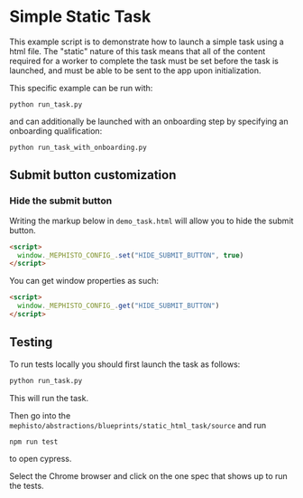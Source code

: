 <!---
  Copyright (c) Meta Platforms and its affiliates.
  This source code is licensed under the MIT license found in the
  LICENSE file in the root directory of this source tree.
-->

# Simple Static Task
This example script is to demonstrate how to launch a simple task using a html file. The "static" nature of this task means that all of the content required for a worker to complete the task must be set before the task is launched, and must be able to be sent to the app upon initialization.

This specific example can be run with:
```console
python run_task.py
```

and can additionally be launched with an onboarding step by specifying an onboarding qualification:

```console
python run_task_with_onboarding.py
```

## Submit button customization
### Hide the submit button
Writing the markup below in `demo_task.html` will allow you to hide the submit button.

```html
<script>
  window._MEPHISTO_CONFIG_.set("HIDE_SUBMIT_BUTTON", true)
</script>
```

You can get window properties as such:
```html
<script>
  window._MEPHISTO_CONFIG_.get("HIDE_SUBMIT_BUTTON")
</script>
```


## Testing
To run tests locally you should first launch the task as follows:

```bash
python run_task.py
```
This will run the task.

Then go into the `mephisto/abstractions/blueprints/static_html_task/source` and run
```console
npm run test
```
to open cypress.

Select the Chrome browser and click on the one spec that shows up to run the tests.
